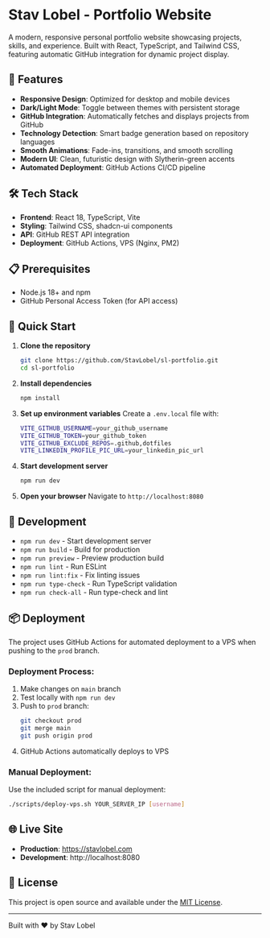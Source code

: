 # Stav Lobel - Portfolio Website

A modern, responsive personal portfolio website showcasing projects, skills, and experience. Built with React, TypeScript, and Tailwind CSS, featuring automatic GitHub integration for dynamic project display.

## 🚀 Features

- **Responsive Design**: Optimized for desktop and mobile devices
- **Dark/Light Mode**: Toggle between themes with persistent storage
- **GitHub Integration**: Automatically fetches and displays projects from GitHub
- **Technology Detection**: Smart badge generation based on repository languages
- **Smooth Animations**: Fade-ins, transitions, and smooth scrolling
- **Modern UI**: Clean, futuristic design with Slytherin-green accents
- **Automated Deployment**: GitHub Actions CI/CD pipeline

## 🛠️ Tech Stack

- **Frontend**: React 18, TypeScript, Vite
- **Styling**: Tailwind CSS, shadcn-ui components
- **API**: GitHub REST API integration
- **Deployment**: GitHub Actions, VPS (Nginx, PM2)

## 📋 Prerequisites

- Node.js 18+ and npm
- GitHub Personal Access Token (for API access)

## 🚀 Quick Start

1. **Clone the repository**
   ```bash
   git clone https://github.com/StavLobel/sl-portfolio.git
   cd sl-portfolio
   ```

2. **Install dependencies**
   ```bash
   npm install
   ```

3. **Set up environment variables**
   Create a `.env.local` file with:
   ```bash
   VITE_GITHUB_USERNAME=your_github_username
   VITE_GITHUB_TOKEN=your_github_token
   VITE_GITHUB_EXCLUDE_REPOS=.github,dotfiles
   VITE_LINKEDIN_PROFILE_PIC_URL=your_linkedin_pic_url
   ```

4. **Start development server**
   ```bash
   npm run dev
   ```

5. **Open your browser**
   Navigate to `http://localhost:8080`

## 🔧 Development

- `npm run dev` - Start development server
- `npm run build` - Build for production
- `npm run preview` - Preview production build
- `npm run lint` - Run ESLint
- `npm run lint:fix` - Fix linting issues
- `npm run type-check` - Run TypeScript validation
- `npm run check-all` - Run type-check and lint

## 📦 Deployment

The project uses GitHub Actions for automated deployment to a VPS when pushing to the `prod` branch.

### Deployment Process:
1. Make changes on `main` branch
2. Test locally with `npm run dev`
3. Push to `prod` branch:
   ```bash
   git checkout prod
   git merge main
   git push origin prod
   ```
4. GitHub Actions automatically deploys to VPS

### Manual Deployment:
Use the included script for manual deployment:
```bash
./scripts/deploy-vps.sh YOUR_SERVER_IP [username]
```

## 🌐 Live Site

- **Production**: https://stavlobel.com
- **Development**: http://localhost:8080

## 📄 License

This project is open source and available under the [MIT License](LICENSE).

---

Built with ❤️ by Stav Lobel
